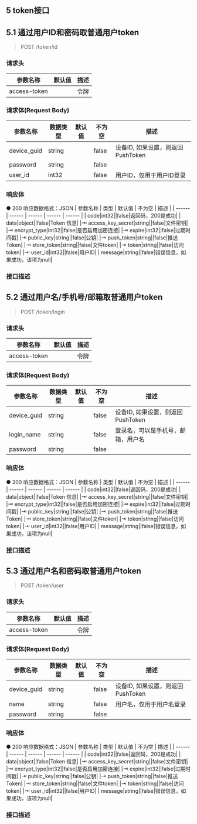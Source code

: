 
## 5    token接口

## 5.1  通过用户ID和密码取普通用户token

> POST  /token/id

### 请求头
| 参数名称 | 默认值 | 描述 |
| ------ | ------ | ------ |
|access-token||令牌||app_id||应用ID||group_id||仅当access-token为管理员token时，可以设置此字段，表示以此群ID的管理员身份来调用此接口||user_id||仅当access-token为管理员token时，可以设置此字段，表示以此用户ID的身份来调用此接口|

### 请求体(Request Body)
| 参数名称 | 数据类型 | 默认值 | 不为空 | 描述 |
| ------ | ------ | ------ | ------ | ------ |
| device_guid|string||false|设备ID, 如果设置，则返回PushToken|
| password|string||false||
| user_id|int32||false|用户ID，仅用于用户ID登录|

### 响应体
● 200 响应数据格式：JSON
| 参数名称 | 类型 | 默认值 | 不为空 | 描述 |
| ------ | ------ | ------ | ------ | ------ |
| code|int32||false|返回码，200是成功|
| data|object||false|Token 信息|
|⇥ access_key_secret|string||false|文件密钥|
|⇥ encrypt_type|int32||false|是否启用加密连接|
|⇥ expire|int32||false|过期时间戳|
|⇥ public_key|string||false|公钥|
|⇥ push_token|string||false|推送Token|
|⇥ store_token|string||false|文件token|
|⇥ token|string||false|访问token|
|⇥ user_id|int32||false|用户ID|
| message|string||false|错误信息，如果成功，该项为null|


### 接口描述
> 




## 5.2  通过用户名/手机号/邮箱取普通用户token

> POST  /token/login

### 请求头
| 参数名称 | 默认值 | 描述 |
| ------ | ------ | ------ |
|access-token||令牌||app_id||应用ID||group_id||仅当access-token为管理员token时，可以设置此字段，表示以此群ID的管理员身份来调用此接口||user_id||仅当access-token为管理员token时，可以设置此字段，表示以此用户ID的身份来调用此接口|

### 请求体(Request Body)
| 参数名称 | 数据类型 | 默认值 | 不为空 | 描述 |
| ------ | ------ | ------ | ------ | ------ |
| device_guid|string||false|设备ID, 如果设置，则返回PushToken|
| login_name|string||false|登录名，可以是手机号，邮箱，用户名|
| password|string||false||

### 响应体
● 200 响应数据格式：JSON
| 参数名称 | 类型 | 默认值 | 不为空 | 描述 |
| ------ | ------ | ------ | ------ | ------ |
| code|int32||false|返回码，200是成功|
| data|object||false|Token 信息|
|⇥ access_key_secret|string||false|文件密钥|
|⇥ encrypt_type|int32||false|是否启用加密连接|
|⇥ expire|int32||false|过期时间戳|
|⇥ public_key|string||false|公钥|
|⇥ push_token|string||false|推送Token|
|⇥ store_token|string||false|文件token|
|⇥ token|string||false|访问token|
|⇥ user_id|int32||false|用户ID|
| message|string||false|错误信息，如果成功，该项为null|


### 接口描述
> 




## 5.3  通过用户名和密码取普通用户token

> POST  /token/user

### 请求头
| 参数名称 | 默认值 | 描述 |
| ------ | ------ | ------ |
|access-token||令牌||app_id||应用ID||group_id||仅当access-token为管理员token时，可以设置此字段，表示以此群ID的管理员身份来调用此接口||user_id||仅当access-token为管理员token时，可以设置此字段，表示以此用户ID的身份来调用此接口|

### 请求体(Request Body)
| 参数名称 | 数据类型 | 默认值 | 不为空 | 描述 |
| ------ | ------ | ------ | ------ | ------ |
| device_guid|string||false|设备ID, 如果设置，则返回PushToken|
| name|string||false|用户名，仅用于用户名登录|
| password|string||false||

### 响应体
● 200 响应数据格式：JSON
| 参数名称 | 类型 | 默认值 | 不为空 | 描述 |
| ------ | ------ | ------ | ------ | ------ |
| code|int32||false|返回码，200是成功|
| data|object||false|Token 信息|
|⇥ access_key_secret|string||false|文件密钥|
|⇥ encrypt_type|int32||false|是否启用加密连接|
|⇥ expire|int32||false|过期时间戳|
|⇥ public_key|string||false|公钥|
|⇥ push_token|string||false|推送Token|
|⇥ store_token|string||false|文件token|
|⇥ token|string||false|访问token|
|⇥ user_id|int32||false|用户ID|
| message|string||false|错误信息，如果成功，该项为null|


### 接口描述
> 


